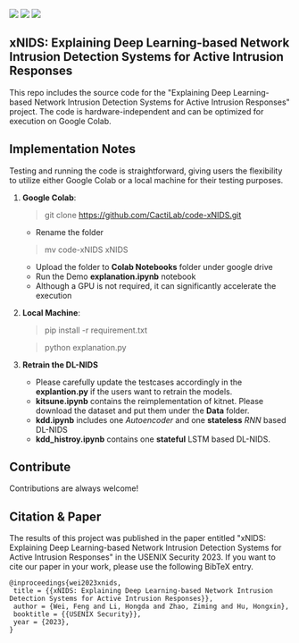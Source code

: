 
![](https://img.shields.io/badge/license-MIT-green.svg)
![](https://img.shields.io/badge/language-python-blue.svg)
![](https://img.shields.io/badge/framework-keras-orange.svg)



## xNIDS: Explaining Deep Learning-based Network Intrusion Detection Systems for Active Intrusion Responses

This repo includes the source code for the "Explaining Deep Learning-based Network Intrusion Detection Systems for Active Intrusion Responses" project. The code is hardware-independent and can be optimized for execution on Google Colab.

 
## Implementation Notes

Testing and running the code is straightforward, giving users the flexibility to utilize either Google Colab or a local machine for their testing purposes.

1. **Google Colab**:
   > git clone https://github.com/CactiLab/code-xNIDS.git
   - Rename the folder
   > mv code-xNIDS   xNIDS
   - Upload the folder to **Colab Notebooks** folder under google drive
   - Run the Demo **explanation.ipynb** notebook
   - Although a GPU is not required, it can significantly accelerate the execution
     
2. **Local Machine**:
   
   > pip install -r requirement.txt
   
   > python explanation.py
   
 3. **Retrain the DL-NIDS**
    - Please carefully update the testcases accordingly in the **explantion.py** if the users want to retrain the models. 
    - **kitsune.ipynb** contains the reimplementation of kitnet. Please download the dataset and put them under the **Data** folder.
    - **kdd.ipynb** includes one *Autoencoder* and one **stateless** *RNN* based DL-NIDS
    - **kdd_histroy.ipynb** contains one **stateful** LSTM based DL-NIDS.

## Contribute

Contributions are always welcome! 

## Citation & Paper


The results of this project was published in the paper entitled "xNIDS: Explaining Deep Learning-based Network Intrusion Detection Systems for Active Intrusion Responses" in the USENIX Security 2023. If you want to cite our paper in your work, please use the following BibTeX entry.

```
@inproceedings{wei2023xnids,
 title = {{xNIDS: Explaining Deep Learning-based Network Intrusion Detection Systems for Active Intrusion Responses}},
 author = {Wei, Feng and Li, Hongda and Zhao, Ziming and Hu, Hongxin},
 booktitle = {{USENIX Security}},
 year = {2023},
}

```

